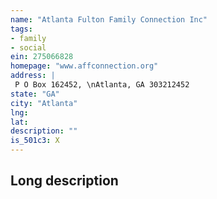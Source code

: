 ```yaml
---
name: "Atlanta Fulton Family Connection Inc"
tags:
- family
- social
ein: 275066828
homepage: "www.affconnection.org"
address: |
 P O Box 162452, \nAtlanta, GA 303212452
state: "GA"
city: "Atlanta"
lng: 
lat: 
description: ""
is_501c3: X
---
```


## Long description



